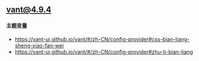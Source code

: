 ## vant@4.9.4

#### 主题变量

- https://vant-ui.github.io/vant/#/zh-CN/config-provider#css-bian-liang-sheng-xiao-fan-wei
- https://vant-ui.github.io/vant/#/zh-CN/config-provider#zhu-ti-bian-liang
